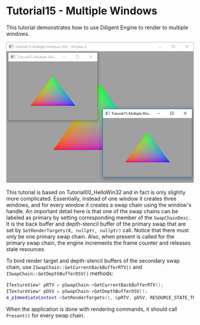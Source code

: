 # Tutorial15 - Multiple Windows

This tutorial demonstrates how to use Diligent Engine to render to multiple windows.

![](Screenshot.png)

This tutorial is based on Tutorial00_HelloWin32 and in fact is only slightly more complicated.
Essentially, instead of one window it creates three windows, and for every window it creates a swap chain using
the window's handle. An important detail here is that one of the swap chains can be labeled as primary by setting
corresponding member of the `SwapChainDesc`. It is the back buffer and depth-stencil buffer of the primary swap that
are set by `SetRenderTargets(0, nullptr, nullptr)` call. Notice that there must only be one primary swap chain.
Also, when present is called for the primary swap chain, the engine increments the frame counter and releases stale
resources.

To bind render target and depth-stencil buffers of the secondary swap chain, use `ISwapChain::GetCurrentBackBufferRTV()` and
`ISwapChain::GetDepthBufferDSV()` methods:

```cpp
ITextureView* pRTV = pSwapChain->GetCurrentBackBufferRTV();
ITextureView* pDSV = pSwapChain->GetDepthBufferDSV();
m_pImmediateContext->SetRenderTargets(1, &pRTV, pDSV, RESOURCE_STATE_TRANSITION_MODE_TRANSITION);
```

When the application is done with rendering commands, it should call `Present()` for every swap chain.